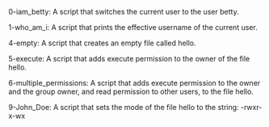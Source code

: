 0-iam_betty:
A script that switches the current user to the user betty.

1-who_am_i:
A script that prints the effective username of the current user.

4-empty:
A script that creates an empty file called hello.

5-execute:
A script that adds execute permission to the owner of the file hello.

6-multiple_permissions:
A script that adds execute permission to the owner and the group owner, and read permission to other users, to the file hello.

9-John_Doe:
A script that sets the mode of the file hello to the string: -rwxr-x-wx
